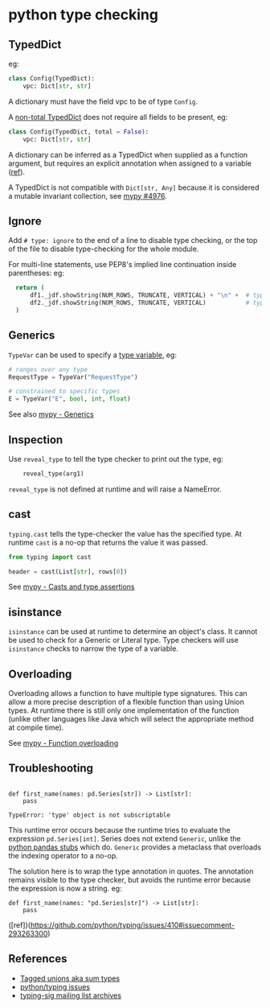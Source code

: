# python type checking

## TypedDict

eg:

```python
class Config(TypedDict):
    vpc: Dict[str, str]
```

A dictionary must have the field vpc to be of type `Config`.

A [non-total TypedDict](https://mypy.readthedocs.io/en/stable/more_types.html#totality) does not require all fields to be present, eg:

```python
class Config(TypedDict, total = False):
    vpc: Dict[str, str]
```

A dictionary can be inferred as a TypedDict when supplied as a function argument, but requires an explicit annotation when assigned to a variable ([ref](https://github.com/microsoft/pyright/issues/1727#issuecomment-813123780)).

A TypedDict is not compatible with `Dict[str, Any]` because it is considered a mutable invariant collection, see [mypy #4976](https://github.com/python/mypy/issues/4976).

## Ignore

Add `# type: ignore` to the end of a line to disable type checking, or the top of the file to disable type-checking for the whole module.

For multi-line statements, use PEP8's implied line continuation inside parentheses: eg:

```python
  return (
      df1._jdf.showString(NUM_ROWS, TRUNCATE, VERTICAL) + "\n" +  # type: ignore
      df2._jdf.showString(NUM_ROWS, TRUNCATE, VERTICAL)           # type: ignore
  )
```

## Generics

`TypeVar` can be used to specify a [type variable](https://www.python.org/dev/peps/pep-0483/#type-variables), eg:

```python
# ranges over any type
RequestType = TypeVar("RequestType")

# constrained to specific types
E = TypeVar("E", bool, int, float)
```

See also [mypy - Generics](https://mypy.readthedocs.io/en/stable/generics.html)

## Inspection

Use `reveal_type` to tell the type checker to print out the type, eg:

```python
    reveal_type(arg1)
```

`reveal_type` is not defined at runtime and will raise a NameError.

## cast

`typing.cast` tells the type-checker the value has the specified type. At runtime `cast` is a no-op that returns the value it was passed.

```python
from typing import cast

header = cast(List[str], rows[0])
```

See [mypy - Casts and type assertions](https://mypy.readthedocs.io/en/stable/casts.html)

## isinstance

`isinstance` can be used at runtime to determine an object's class. It cannot be used to check for a Generic or Literal type. Type checkers will use `isinstance` checks to narrow the type of a variable.

## Overloading

Overloading allows a function to have multiple type signatures. This can allow a more precise description of a flexible function than using Union types. At runtime there is still only one implementation of the function (unlike other languages like Java which will select the appropriate method at compile time).

See [mypy - Function overloading](https://mypy.readthedocs.io/en/stable/more_types.html#function-overloading)

## Troubleshooting

```

def first_name(names: pd.Series[str]) -> List[str]:
    pass

TypeError: 'type' object is not subscriptable
```

This runtime error occurs because the runtime tries to evaluate the expression `pd.Series[int]`. Series does not extend `Generic`, unlike the [python pandas stubs](https://github.com/microsoft/python-type-stubs/blob/main/pandas/core/series.pyi#L51) which do. `Generic` provides a metaclass that overloads the indexing operator to a no-op.

The solution here is to wrap the type annotation in quotes. The annotation remains visible to the type checker, but avoids the runtime error because the expression is now a string. eg:

```
def first_name(names: "pd.Series[str]") -> List[str]:
    pass
```

([ref])(https://github.com/python/typing/issues/410#issuecomment-293263300)

## References

- [Tagged unions aka sum types](https://mypy.readthedocs.io/en/stable/literal_types.html#tagged-unions)
- [python/typing issues](https://github.com/python/typing/issues)
- [typing-sig mailing list archives](https://mail.python.org/archives/list/typing-sig@python.org/)
